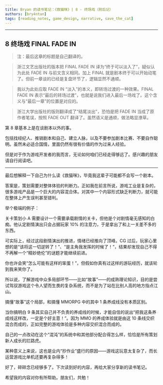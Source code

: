 ```yaml
---
title: Bryan 的读书笔记：《救猫咪》| 8 - 终场戏（附后记）
authors: [bry4ntan]
tags: [reading_notes, game_design, narrative, save_the_cat]
---
```

  
---

<!-- truncate -->

## 8 终场戏 FINAL FADE IN

> 注：最后这章的标题是自己翻译的。

> 浙江文艺出版社的版本把 FINAL FADE IN 译为“终于可以淡入了”，疑似认为此处 FADE IN 与前文含义相同。加上 FINAL 就是剧本终于可以开始动笔了。但前一章谈的已经是复盘环节了，逻辑显然不通顺。

> 我以为此处应取 FADE IN “淡入”的本义，即转场过渡的一种效果。FINAL FADE IN 表示“最后的转场过渡”，也就是说我们进入最后一场戏了。这个含义与“最后一章”的位置是对应的。

> 浙江大学出版社的版则翻译成了“结尾淡出”，恐怕是把 FADE IN 当成了原作者笔误，按照 FADE OUT 翻译了。虽然语义是通顺，做法略显潦草。

第 8 章基本上是在谈剧本以外的事。

包括找经纪人、推销剧本和自己、建立人脉，以及不要参加剧本比赛、不要自作聪明。虽然未必适合国情，里面仍然有很有价值的作为过来人经验。

但是对于作为游戏开发者的我而言，无论如何咱们已经走得够远了。感兴趣的朋友请自行阅读吧。

---

最后想解释一下自己为什么读《救猫咪》，毕竟我这辈子可能都不会写一个剧本。

答案是，策划需要对整体体验的判断力。正如我在前言所说，游戏工业是复杂的，很多游戏产品是一个巨大的内容混合体。对其中一个内容形式缺乏判断力，就可能在整体上产生误判甚至错判。

举个极端的例子：

关卡策划小 A 需要设计一个需要承载剧情的关卡，但他是个对剧情毫无感知的白痴。他认定剧情演出只会占据玩家 10% 的注意力，于是拿出了和上一关差不多的东西。

可实际上，经过这段剧情演出的推进，情绪已经推向了顶峰。CG 过后，玩家心里想的是“该将这一切逆转了！”、“是主角我发挥的时候了！”，结果却发现自己不得不再解一个“精妙绝伦”的谜题才能继续前进。

你也许会笑“怎么可能有这样的笨蛋！”，但假如你真有过这样的游玩经历，就该轮到我来笑你了。

所以说，了解游戏中众多局部环节——比如“故事”——的成熟理论知识，目的是尝试驾驭游戏这个令人望而生畏的复杂系统，而不是为了站在比别人高的地方指点江山。

搞懂“故事”这个局部，和搞懂 MMORPG 中的其中 1 条养成线没有本质区别。

当你搞明白 9 条其实自己并不负责的养成线的时候，才能自信的说出“把我这条养成线这样改，一定是个好主意！”。因为 MMO 的养成体验就是由这 10 条线交织混合而成的，正如完整的游戏体验是多种内容交织混合而成的。

自己的一点改动在这个“混沌”的系统中和其他部分配合得怎么样，恰恰是所有策划新人成长的拦路虎。

某种意义上来说，这也是业内“抄作业”盛行的原因——游戏这玩意太复杂了，而长运营游戏比单机还要再复杂得多！

好了，碎碎念已经够多了。下次读到好的内容，再给大家分享新的读书笔记。

希望我的内容对你有所帮助。朋友们，共勉！





